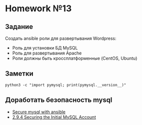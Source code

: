 # Homework №13

## Задание

Создать ansible роли для развертывания Wordpress:
- Роль для установки БД MySQL
- Роль для развертывания Apache
- Роли должны быть кроссплатформенные (CentOS, Ubuntu)

## Заметки

```shell
python3 -c "import pymysql; print(pymysql.__version__)"
```
## Доработать безопасность mysql
- [Secure mysql with ansible](https://coderwall.com/p/yez9yw/secure-mysql-with-ansible)
- [2.9.4 Securing the Initial MySQL Account](https://dev.mysql.com/doc/refman/8.4/en/default-privileges.html)